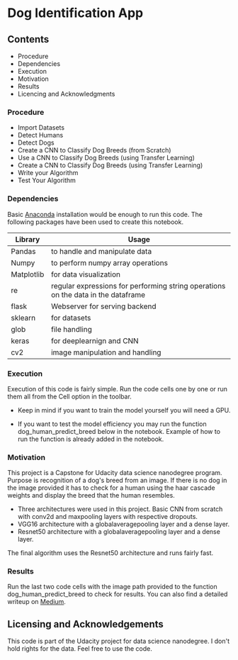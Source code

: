 # Dog Identification App 

## Contents

* Procedure
* Dependencies
* Execution
* Motivation
* Results
* Licencing and Acknowledgments


### Procedure

* Import Datasets
* Detect Humans
* Detect Dogs
* Create a CNN to Classify Dog Breeds (from Scratch)
* Use a CNN to Classify Dog Breeds (using Transfer Learning)
* Create a CNN to Classify Dog Breeds (using Transfer Learning)
* Write your Algorithm
* Test Your Algorithm

### Dependencies

Basic [Anaconda](https://www.anaconda.com/) installation would be enough to run this code. The following packages have been used to create this notebook.

| Library | Usage |
| ----------------- | ----------- |
|Pandas|to handle and manipulate data|
| Numpy | to perform numpy array operations |
| Matplotlib | for data visualization |
| re | regular expressions for performing string operations on the data in the dataframe |
| flask | Webserver for serving backend  |
| sklearn | for datasets  |
| glob | file handling  |
| keras | for deeplearnign and CNN |
| cv2 | image manipulation and handling |

### Execution

Execution of this code is fairly simple. Run the code cells one by one or run them all from the Cell option in the toolbar. 

* Keep in mind if you want to train the model yourself you will need a GPU.

* If you want to test the model efficiency you may run the function dog_human_predict_breed below in the notebook. Example of how to run the function is already added in the notebook.

### Motivation

This project is a Capstone for Udacity data science nanodegree program. Purpose is recognition of a dog's breed from an image. If there is no dog in the image provided it has to check for a human using the haar cascade weights and display the breed that the human resembles. 

* Three architectures were used in this project. Basic CNN from scratch with conv2d and maxpooling layers with respective dropouts.
* VGG16 architecture with a globalaveragepooling layer and a dense layer.
* Resnet50 architecture with a globalaveragepooling layer and a dense layer. 

The final algorithm uses the Resnet50 architecture and runs fairly fast.  

### Results

Run the last two code cells with the image path provided to the function dog_human_predict_breed to check for results. You can also find a detailed writeup on [Medium](https://ghemareddy97.medium.com/what-dog-breed-am-i-851240060b68).

## Licensing and Acknowledgements
This code is part of the Udacity project for data science nanodegree. I don't hold rights for the data. Feel free to use the code. 